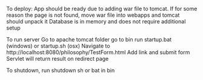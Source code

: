 To deploy:
App should be ready due to adding war file to tomcat. If for some reason the page is not found, move war file into webapps and tomcat should unpack it
Database is in memory and does not require additional setup

To run server
Go to apache tomcat folder
go to bin
run startup.bat (windows) or startup.sh (osx)
Navigate to http://localhost:8080/philosophy/TestForm.html
Add link and submit form
Servlet will return result on redirect page

To shutdown, run shutdown sh or bat in bin


